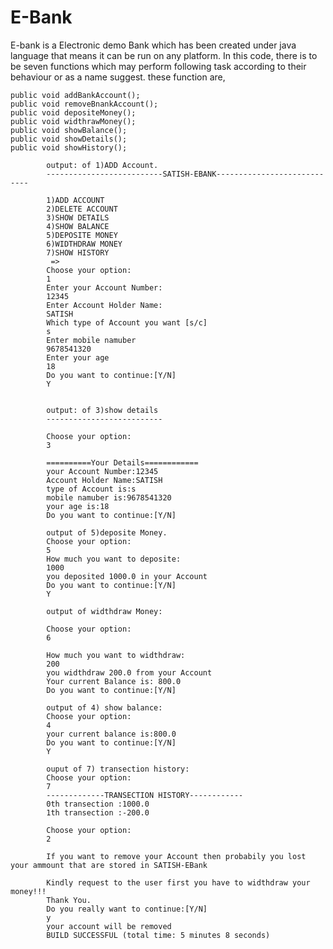 # E-Bank
E-bank is a Electronic demo Bank which has been created under java language that means it can be run on any platform.
In this code, there is to be seven functions which may perform following task according to their behaviour or as a name suggest.
these function are,

    public void addBankAccount();
    public void removeBnankAccount();
    public void depositeMoney();
    public void widthrawMoney();
    public void showBalance();
    public void showDetails();
    public void showHistory();

            output: of 1)ADD Account.
            --------------------------SATISH-EBANK----------------------------

            1)ADD ACCOUNT
            2)DELETE ACCOUNT
            3)SHOW DETAILS
            4)SHOW BALANCE
            5)DEPOSITE MONEY
            6)WIDTHDRAW MONEY
            7)SHOW HISTORY
             =>
            Choose your option:
            1
            Enter your Account Number:
            12345
            Enter Account Holder Name:
            SATISH
            Which type of Account you want [s/c]
            s
            Enter mobile namuber
            9678541320
            Enter your age
            18
            Do you want to continue:[Y/N]
            Y


            output: of 3)show details
            --------------------------

            Choose your option:
            3

            ==========Your Details============ 
            your Account Number:12345
            Account Holder Name:SATISH
            type of Account is:s
            mobile namuber is:9678541320
            your age is:18
            Do you want to continue:[Y/N]

            output of 5)deposite Money.
            Choose your option:
            5
            How much you want to deposite:
            1000
            you deposited 1000.0 in your Account
            Do you want to continue:[Y/N]
            Y

            output of widthdraw Money:

            Choose your option:
            6

            How much you want to widthdraw: 
            200
            you widthdraw 200.0 from your Account
            Your current Balance is: 800.0
            Do you want to continue:[Y/N]

            output of 4) show balance:
            Choose your option:
            4
            your current balance is:800.0
            Do you want to continue:[Y/N]
            Y

            ouput of 7) transection history:
            Choose your option:
            7
            -------------TRANSECTION HISTORY------------
            0th transection :1000.0
            1th transection :-200.0

            Choose your option:
            2

            If you want to remove your Account then probabily you lost your ammount that are stored in SATISH-EBank

            Kindly request to the user first you have to widthdraw your money!!!
            Thank You.
            Do you really want to continue:[Y/N]
            y
            your account will be removed
            BUILD SUCCESSFUL (total time: 5 minutes 8 seconds)
